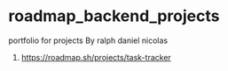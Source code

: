 # roadmap_backend_projects
 portfolio for projects
By ralph daniel nicolas

1. https://roadmap.sh/projects/task-tracker
